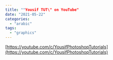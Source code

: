 ```yaml
---
title: ""Yousif TUT\" on YouTube"
date: "2021-05-22"
categories: 
  - "arabic"
tags: 
  - "graphics"
---
```


[https://youtube.com/c/YousifPhotoshopTutorials](https://youtube.com/c/YousifPhotoshopTutorials)
